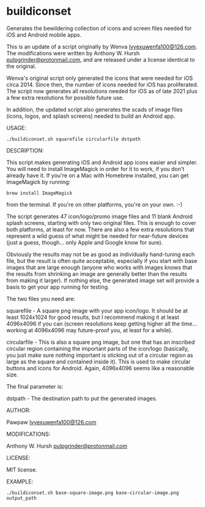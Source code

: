 # buildiconset
Generates the bewildering collection of icons and screen files needed for iOS and Android mobile apps.

This is an update of a script originally by Wenva <lvyexuwenfa100@126.com>. The modifications were written by Anthony W. Hursh <pulpgrinder@protonmail.com>, and are released under a license identical to the original.

Wenva's original script only generated the icons that were needed for iOS circa 2014. Since then, the number of icons needed for iOS has proliferated. The script now generates all resolutions needed for iOS as of late 2021 plus a few extra resolutions for possible future use. 

In addition, the updated script also generates the scads of image files (icons, logos, and splash screens) needed to build an Android app.

USAGE:

    ./buildiconset.sh squarefile circularfile dstpath

DESCRIPTION:

This script makes generating iOS and Android app icons easier and simpler. You will need to install ImageMagick in order for it to work, if you don't already have it. If you're on a Mac with Homebrew installed, you can get ImageMagick by running:
    
    brew install ImageMagick
    
from the terminal. If you're on other platforms, you're on your own. :-)
    
The script generates 47 icon/logo/promo image files and 11 blank Android splash screens, starting with only two original files. This is enough to cover both platforms, at least for now. There are also a few extra resolutions that represent a wild guess of what might be needed for near-future devices (just a guess, though... only Apple and Google know for sure).

Obviously the results may not be as good as individually hand-tuning each file, but the result is often quite acceptable, especially if you start with base images that are large enough (anyone who works with images knows that the results from shrinking an image are generally better than the results from making it larger). If nothing else, the generated image set will provide a basis to get your app running for testing.
    
The two files you need are:

squarefile - A square png image with your app icon/logo. It should be at least 1024x1024 for good results, but I recommend making it at least 4096x4096 if you can (screen resolutions keep getting higher all the time... working at 4096x4096 may future-proof you, at least for a while).
    
circularfile - This is also a square png image, but one that has an inscribed circular region containing the important parts of the icon/logo (basically, you just make sure nothing important is sticking out of a circular region as large as the square and contained inside it). This is used to make circular buttons and icons for Android. Again, 4096x4096 seems like a reasonable size. 
    
The final parameter is:
    
dstpath - The destination path to put the generated images.

AUTHOR:

Pawpaw <lvyexuwenfa100@126.com>
    
MODIFICATIONS:

Anthony W. Hursh <pulpgrinder@protonmail.com>

LICENSE:

MIT license.

EXAMPLE:

    ./buildiconset.sh base-square-image.png base-circular-image.png output_path
